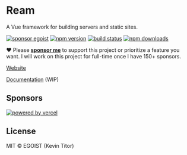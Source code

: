 # Ream

A Vue framework for building servers and static sites.

[![sponsor egoist](https://flat.badgen.net/badge/SPONSOR/EGOIST/purple?icon=kofi&scale=1.5&labelColor=black)](https://github.com/sponsors/egoist) [![npm version](https://flat.badgen.net/npm/v/ream?scale=1.5)](https://npm.im/ream) [![build status](https://flat.badgen.net/github/status/ream/ream/master?scale=1.5)](https://github.com/ream/ream/actions) [![npm downloads](https://flat.badgen.net/npm/dm/ream?scale=1.5)](https://npm.im/ream)

❤️ Please [__sponsor me__](https://github.com/sponsors/egoist) to support this project or prioritize a feature you want. I will work on this project for full-time once I have 150+ sponsors.

[Website](https://ream.dev)

[Documentation](https://ream.dev/docs/getting-started) (WIP)

## Sponsors

[![powered by vercel](https://gist.githubusercontent.com/egoist/40709a330eaec21acefd984e70a726ee/raw/1f4f350e56bf9dd0eec6d4217b50bda80b712342/powered-by-vercel.svg)](https://vercel.com?utm_source=reamjs)

## License

MIT &copy; EGOIST (Kevin Titor)
